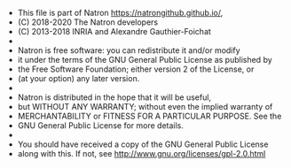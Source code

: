 * This file is part of Natron <https://natrongithub.github.io/>,
* (C) 2018-2020 The Natron developers
* (C) 2013-2018 INRIA and Alexandre Gauthier-Foichat
*
* Natron is free software: you can redistribute it and/or modify
* it under the terms of the GNU General Public License as published by
* the Free Software Foundation; either version 2 of the License, or
* (at your option) any later version.
*
* Natron is distributed in the hope that it will be useful,
* but WITHOUT ANY WARRANTY; without even the implied warranty of
* MERCHANTABILITY or FITNESS FOR A PARTICULAR PURPOSE.  See the
* GNU General Public License for more details.
*
* You should have received a copy of the GNU General Public License
* along with this.  If not, see <http://www.gnu.org/licenses/gpl-2.0.html>
